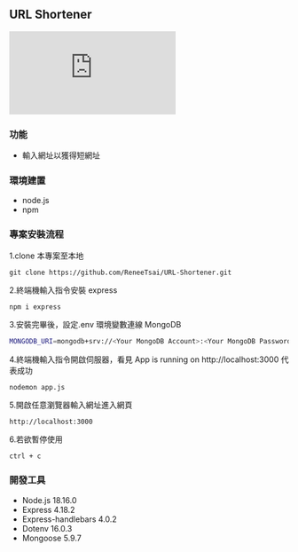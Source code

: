 ## URL Shortener

![Snapsot about URL Shortener](https://cdn.jsdelivr.net/npm/bootstrap@5.3.0/dist/css/bootstrap.min.css)

### 功能

- 輸入網址以獲得短網址

### 環境建置

- node.js
- npm

### 專案安裝流程

1.clone 本專案至本地

```
git clone https://github.com/ReneeTsai/URL-Shortener.git
```

2.終端機輸入指令安裝 express

```
npm i express
```

3.安裝完畢後，設定.env 環境變數連線 MongoDB

```bash
MONGODB_URI=mongodb+srv://<Your MongoDB Account>:<Your MongoDB Password>@cluster0.xxxx.xxxx.net/<Your MongoDB Table><?retryWrites=true&w=majority
```

4.終端機輸入指令開啟伺服器，看見 App is running on http://localhost:3000 代表成功

```
nodemon app.js
```

5.開啟任意瀏覽器輸入網址進入網頁

```
http://localhost:3000
```

6.若欲暫停使用

```bash
ctrl + c
```

### 開發工具

- Node.js 18.16.0
- Express 4.18.2
- Express-handlebars 4.0.2
- Dotenv 16.0.3
- Mongoose 5.9.7
